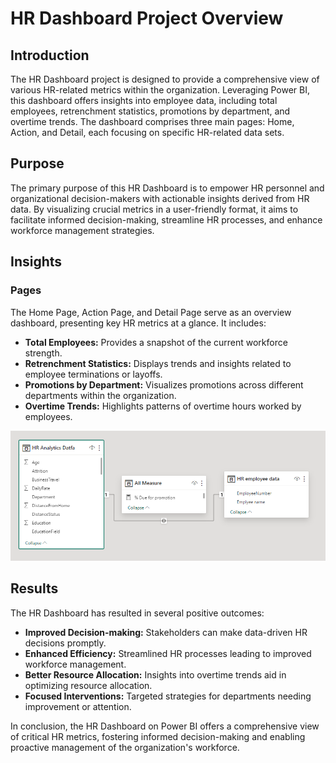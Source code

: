 # HR Dashboard Project Overview

## Introduction
The HR Dashboard project is designed to provide a comprehensive view of various HR-related metrics within the organization. Leveraging Power BI, this dashboard offers insights into employee data, including total employees, retrenchment statistics, promotions by department, and overtime trends. The dashboard comprises three main pages: Home, Action, and Detail, each focusing on specific HR-related data sets.

## Purpose
The primary purpose of this HR Dashboard is to empower HR personnel and organizational decision-makers with actionable insights derived from HR data. By visualizing crucial metrics in a user-friendly format, it aims to facilitate informed decision-making, streamline HR processes, and enhance workforce management strategies.

## Insights
### Pages
The Home Page, Action Page, and Detail Page serve as an overview dashboard, presenting key HR metrics at a glance. It includes:

- **Total Employees:** Provides a snapshot of the current workforce strength.
- **Retrenchment Statistics:** Displays trends and insights related to employee terminations or layoffs.
- **Promotions by Department:** Visualizes promotions across different departments within the organization.
- **Overtime Trends:** Highlights patterns of overtime hours worked by employees.

<img src="hrdata.png" width="900px">

## Results
The HR Dashboard has resulted in several positive outcomes:

- **Improved Decision-making:** Stakeholders can make data-driven HR decisions promptly.
- **Enhanced Efficiency:** Streamlined HR processes leading to improved workforce management.
- **Better Resource Allocation:** Insights into overtime trends aid in optimizing resource allocation.
- **Focused Interventions:** Targeted strategies for departments needing improvement or attention.

In conclusion, the HR Dashboard on Power BI offers a comprehensive view of critical HR metrics, fostering informed decision-making and enabling proactive management of the organization's workforce.
